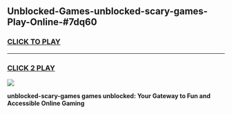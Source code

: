 
## Unblocked-Games-unblocked-scary-games-Play-Online-#7dq60
<h3>
<a href="https://premium.freeplayer.one?title=unblocked-scary-games&ref=27F">CLICK TO PLAY</a></h3>
<hr>

<h3>
<a href="https://premium.freeplayer.one?title=unblocked-scary-games&ref=27F">CLICK 2 PLAY</a>
  
</h3>

<a href="https://premium.freeplayer.one?title=unblocked-scary-games&ref=27F"><img src="https://clearcache.store/games.png"></a>


**unblocked-scary-games games unblocked: Your Gateway to Fun and Accessible Online Gaming**
